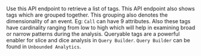 Use this API endpoint to retrieve a list of tags.
This API endpoint also shows tags which are grouped together. This grouping also denotes the dimensionality of an event. Eg: `Call` can have 9 attributes.
Also these tags have cardinality ranging from low to high which will help in examining broad or narrow patterns during the analysis.
Queryable tags are a powerful enabler for slice and dice analysis in `Query Builder`.  `Query Builder` can be found in `Unbounded Analytics`.